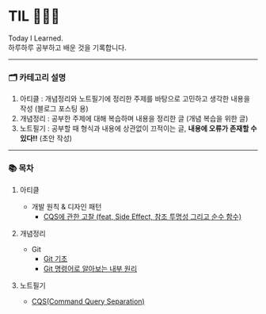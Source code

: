 # TIL 🧑🏻‍💻
Today I Learned. <br>
하루하루 공부하고 배운 것을 기록합니다.

---
### 🗂️ 카테고리 설명

1. 아티클 : 개념정리와 노트필기에 정리한 주제를 바탕으로 고민하고 생각한 내용을 작성 (블로그 포스팅 용)
2. 개념정리 : 공부한 주제에 대해 복습하며 내용을 정리한 글 (개념 복습을 위한 글)
3. 노트필기 : 공부할 때 형식과 내용에 상관없이 끄적이는 글, **내용에 오류가 존재할 수 있다!!** (초안 작성)

---
### 📚 목차

1. 아티클
   * 개발 원칙 & 디자인 패턴
     * [CQS에 관한 고찰 (feat, Side Effect, 참조 투명성 그리고 순수 함수)](1.%20%EC%95%84%ED%8B%B0%ED%81%B4/%EA%B0%9C%EB%B0%9C%20%EC%9B%90%EC%B9%99%20%26%20%EB%94%94%EC%9E%90%EC%9D%B8%20%ED%8C%A8%ED%84%B4/CQS%EC%97%90%20%EA%B4%80%ED%95%9C%20%EA%B3%A0%EC%B0%B0%20(feat%2C%20Side%20Effect%2C%20%EC%B0%B8%EC%A1%B0%20%ED%88%AC%EB%AA%85%EC%84%B1%20%EA%B7%B8%EB%A6%AC%EA%B3%A0%20%EC%88%9C%EC%88%98%20%ED%95%A8%EC%88%98).md)

2. 개념정리
   * Git
      * [Git 기초](/2.%20%EA%B0%9C%EB%85%90%EC%A0%95%EB%A6%AC/Git%20%EA%B8%B0%EC%B4%88.md)
      * [Git 명령어로 알아보는 내부 원리](/2.%20%EA%B0%9C%EB%85%90%EC%A0%95%EB%A6%AC/Git%20%EB%AA%85%EB%A0%B9%EC%96%B4%EB%A1%9C%20%EC%95%8C%EC%95%84%EB%B3%B4%EB%8A%94%20%EB%82%B4%EB%B6%80%20%EC%9B%90%EB%A6%AC.md)
   

3. 노트필기
   * [CQS(Command Query Separation)](3.%20노트필기/CQS(Command%20Query%20Separation).md)
   
